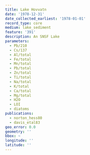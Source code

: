 ```yaml
---
title: Lake Hovvatn
date: '1978-12-31'
date_collected_earliest: '1978-01-01'
record_type: core
medium: lake_sediment
feature: '391'
description: An SNSF Lake
parameters:
  - Pb/210
  - Cs/137
  - Al/total
  - Fe/total
  - Mn/total
  - Pb/total
  - Zn/total
  - Ti/total
  - Na/total
  - K/total
  - Ca/total
  - Mg/total
  - H2O
  - LOI
  - diatoms
publications:
  - norton_hess80
  - davis_etal83
geo_error: 0.0
geometry: ''
bbox: ~
longitude: ''
latitude: ''
---
```

